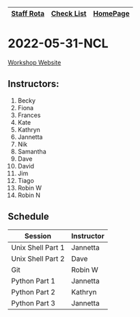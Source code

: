 |[Staff Rota](rota.md)|[Check List](checklist.md)|[HomePage](http://carpentries.ncldata.dev)|
|-|-|-|

# 2022-05-31-NCL

[Workshop Website](https://github.com/NclRSE-Training/2021-10-25-NCL)

## Instructors:

1. Becky
1. Fiona
1. Frances
1. Kate
1. Kathryn
1. Jannetta
1. Nik
1. Samantha
1. Dave
1. David
1. Jim
1. Tiago
1. Robin W
2. Robin N

## Schedule
|Session|Instructor|
|-|-|
|Unix Shell Part 1|Jannetta|
|Unix Shell Part 2|Dave|
|Git|Robin W|
|Python Part 1|Jannetta|
|Python Part 2|Kathryn|
|Python Part 3|Jannetta|
